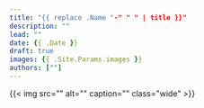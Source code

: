 ```yaml
---
title: "{{ replace .Name "-" " " | title }}"
description: ""
lead: ""
date: {{ .Date }}
draft: true
images: {{ .Site.Params.images }}
authors: [""]
---
```


{{< img src="" alt="" caption="" class="wide" >}}
